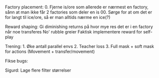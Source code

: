Factory placement:
	0. Fjerne is/ore som allerede er nærmest en factory, sånn at man ikke får 2 factories som deler en is
	00. Sørge for at om det er for langt til ice/ore, så er man alltids nærme en ice(?)

Reward shaping:
	Gi diminishing returns på hvor mye res det er i en factory når noe transferes
	No' rubble greier
	Faktisk implementere reward for self-play

Trening:
	1. Øke antall parallel envs
	2. Teacher loss	
	3. Full mask + soft mask for actions (Movement + transfer/movement)

Fikse bugs: 

Sigurd: Lage flere filter størrelser